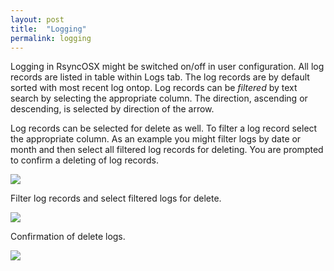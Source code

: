 ```yaml
---
layout: post
title:  "Logging"
permalink: logging
---
```

Logging in RsyncOSX might be switched on/off in user configuration. All log records are listed in table within Logs tab. The log records are by default sorted with most recent log ontop. Log records can be *filtered* by text search by selecting the appropriate column. The direction, ascending or descending, is selected by direction of the arrow.

Log records can be selected for delete as well. To filter a log record select the appropriate column. As an example you might filter logs by date or month and then select all filtered log records for deleting. You are prompted to confirm a deleting of log records.

![](/images/RsyncOSX/master/logging/log1.png)

Filter log records and select filtered logs for delete.

![](/images/RsyncOSX/master/logging/log2.png)

Confirmation of delete logs.

![](/images/RsyncOSX/master/logging/log3.png)
